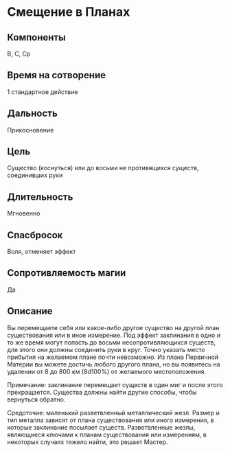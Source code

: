 # Смещение в Планах

## Компоненты
В, С, Ср

## Время на сотворение
1 стандартное действие

## Дальность
Прикосновение

## Цель
Существо (коснуться) или до восьми не противящихся существ, соединивших руки

## Длительность
Мгновенно

## Спасбросок
Воля, отменяет эффект

## Сопротивляемость магии
Да

## Описание
Вы перемещаете себя или какое-либо другое существо на другой план существования или в иное измерение. Под эффект заклинания в одно и то же время могут попасть до восьми несопротивляющихся существ, для этого они должны соединить руки в круг. Точно указать место прибытия на желаемом плане почти невозможно. Из плана Первичной Материи вы можете достичь любого другого плана, но вы появитесь на удалении от 8 до 800 км (8d100%) от желаемого местоположения.

Примечание: заклинание перемещает существ в один миг и после этого прекращается. Существа должны найти другие способы, чтобы вернуться обратно.

Средоточие: маленький разветвленный металлический жезл. Размер и тип металла зависят от плана существования или иного измерения, в которые заклинание посылает существ. Разветвленные жезлы, являющиеся ключами к планам существования или измерениям, в некоторых случаях тяжело найти, это решает Мастер.